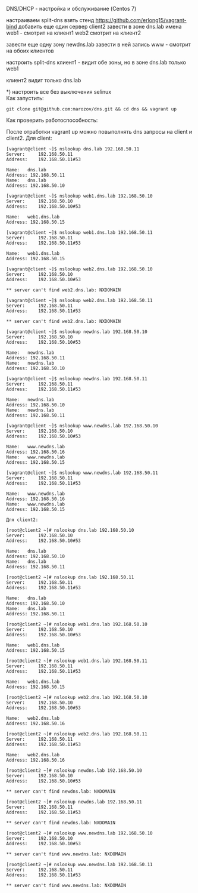 DNS/DHCP - настройка и обслуживание (Centos 7)

настраиваем split-dns
взять стенд https://github.com/erlong15/vagrant-bind
добавить еще один сервер client2
завести в зоне dns.lab
имена
web1 - смотрит на клиент1
web2 смотрит на клиент2

завести еще одну зону newdns.lab
завести в ней запись
www - смотрит на обоих клиентов

настроить split-dns
клиент1 - видит обе зоны, но в зоне dns.lab только web1

клиент2 видит только dns.lab

*) настроить все без выключения selinux   
Как запустить:
```
git clone git@github.com:marozov/dns.git && cd dns && vagrant up
```
Как проверить работоспособность:

После отработки vagrant up можно повыполнять dns запросы на client и client2.
Для client:
```
[vagrant@client ~]$ nslookup dns.lab 192.168.50.11
Server:		192.168.50.11
Address:	192.168.50.11#53

Name:	dns.lab
Address: 192.168.50.11
Name:	dns.lab
Address: 192.168.50.10

[vagrant@client ~]$ nslookup web1.dns.lab 192.168.50.10
Server:		192.168.50.10
Address:	192.168.50.10#53

Name:	web1.dns.lab
Address: 192.168.50.15

[vagrant@client ~]$ nslookup web1.dns.lab 192.168.50.11
Server:		192.168.50.11
Address:	192.168.50.11#53

Name:	web1.dns.lab
Address: 192.168.50.15

[vagrant@client ~]$ nslookup web2.dns.lab 192.168.50.10
Server:		192.168.50.10
Address:	192.168.50.10#53

** server can't find web2.dns.lab: NXDOMAIN

[vagrant@client ~]$ nslookup web2.dns.lab 192.168.50.11
Server:		192.168.50.11
Address:	192.168.50.11#53

** server can't find web2.dns.lab: NXDOMAIN
 
[vagrant@client ~]$ nslookup newdns.lab 192.168.50.10
Server:		192.168.50.10
Address:	192.168.50.10#53

Name:	newdns.lab
Address: 192.168.50.11
Name:	newdns.lab
Address: 192.168.50.10

[vagrant@client ~]$ nslookup newdns.lab 192.168.50.11
Server:		192.168.50.11
Address:	192.168.50.11#53

Name:	newdns.lab
Address: 192.168.50.10
Name:	newdns.lab
Address: 192.168.50.11

[vagrant@client ~]$ nslookup www.newdns.lab 192.168.50.10
Server:		192.168.50.10
Address:	192.168.50.10#53

Name:	www.newdns.lab
Address: 192.168.50.16
Name:	www.newdns.lab
Address: 192.168.50.15

[vagrant@client ~]$ nslookup www.newdns.lab 192.168.50.11
Server:		192.168.50.11
Address:	192.168.50.11#53

Name:	www.newdns.lab
Address: 192.168.50.16
Name:	www.newdns.lab
Address: 192.168.50.15

Для client2:

[root@client2 ~]# nslookup dns.lab 192.168.50.10
Server:		192.168.50.10
Address:	192.168.50.10#53

Name:	dns.lab
Address: 192.168.50.10
Name:	dns.lab
Address: 192.168.50.11

[root@client2 ~]# nslookup dns.lab 192.168.50.11
Server:		192.168.50.11
Address:	192.168.50.11#53

Name:	dns.lab
Address: 192.168.50.10
Name:	dns.lab
Address: 192.168.50.11

[root@client2 ~]# nslookup web1.dns.lab 192.168.50.10
Server:		192.168.50.10
Address:	192.168.50.10#53

Name:	web1.dns.lab
Address: 192.168.50.15

[root@client2 ~]# nslookup web1.dns.lab 192.168.50.11
Server:		192.168.50.11
Address:	192.168.50.11#53

Name:	web1.dns.lab
Address: 192.168.50.15

[root@client2 ~]# nslookup web2.dns.lab 192.168.50.10
Server:		192.168.50.10
Address:	192.168.50.10#53

Name:	web2.dns.lab
Address: 192.168.50.16

[root@client2 ~]# nslookup web2.dns.lab 192.168.50.11
Server:		192.168.50.11
Address:	192.168.50.11#53

Name:	web2.dns.lab
Address: 192.168.50.16

[root@client2 ~]# nslookup newdns.lab 192.168.50.10
Server:		192.168.50.10
Address:	192.168.50.10#53

** server can't find newdns.lab: NXDOMAIN

[root@client2 ~]# nslookup newdns.lab 192.168.50.11
Server:		192.168.50.11
Address:	192.168.50.11#53

** server can't find newdns.lab: NXDOMAIN

[root@client2 ~]# nslookup www.newdns.lab 192.168.50.10
Server:		192.168.50.10
Address:	192.168.50.10#53

** server can't find www.newdns.lab: NXDOMAIN
 
[root@client2 ~]# nslookup www.newdns.lab 192.168.50.11
Server:		192.168.50.11
Address:	192.168.50.11#53

** server can't find www.newdns.lab: NXDOMAIN
```
